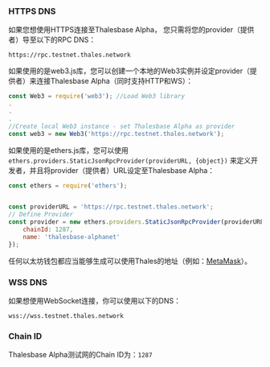 ### HTTPS DNS

如果您想使用HTTPS连接至Thalesbase Alpha， 您只需将您的provider（提供者）导至以下的RPC DNS：

```
https://rpc.testnet.thales.network
```

如果使用的是web3.js库，您可以创建一个本地的Web3实例并设定provider（提供者）来连接Thalesbase Alpha（同时支持HTTP和WS）：

```js
const Web3 = require('web3'); //Load Web3 library
.
.
.
//Create local Web3 instance - set Thalesbase Alpha as provider
const web3 = new Web3('https://rpc.testnet.thales.network'); 
```
如果使用的是ethers.js库，您可以使用`ethers.providers.StaticJsonRpcProvider(providerURL, {object})` 来定义开发者，并且将provider（提供者）URL设定至Thalesbase Alpha：

```js
const ethers = require('ethers');


const providerURL = 'https://rpc.testnet.thales.network';
// Define Provider
const provider = new ethers.providers.StaticJsonRpcProvider(providerURL, {
    chainId: 1287,
    name: 'thalesbase-alphanet'
});
```

任何以太坊钱包都应当能够生成可以使用Thales的地址（例如：[MetaMask](https://metamask.io/)）。

### WSS DNS

如果想使用WebSocket连接，你可以使用以下的DNS：

```
wss://wss.testnet.thales.network
```

### Chain ID

Thalesbase Alpha测试网的Chain ID为：`1287 `